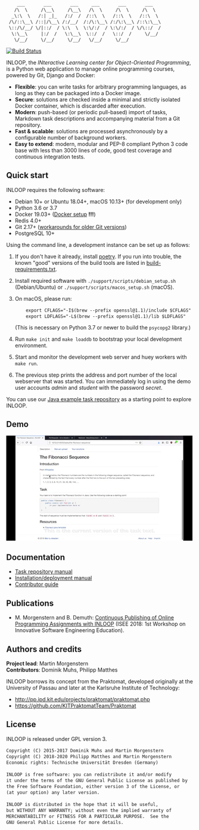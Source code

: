 
        ___       ___       ___     ___       ___       ___
       /\  \     /\__\     /\__\   /\  \     /\  \     /\  \
      _\:\  \   /:| _|_   /:/  /  /::\  \   /::\  \   /::\  \
     /\/::\__\ /::|/\__\ /:/__/  /:/\:\__\ /:/\:\__\ /::\:\__\
     \::/\/__/ \/|::/  / \:\  \  \:\/:/  / \:\/:/  / \/\::/  /
      \:\__\     |:/  /   \:\__\  \::/  /   \::/  /     \/__/
       \/__/     \/__/     \/__/   \/__/     \/__/


[![Build Status](https://travis-ci.org/st-tu-dresden/inloop.svg?branch=master)](https://travis-ci.org/st-tu-dresden/inloop)

INLOOP, the *INteractive Learning center for Object-Oriented Programming*, is a Python web
application to manage online programming courses, powered by Git, Django and Docker:

- **Flexible**: you can write tasks for arbitrary programming languages, as long as they can be
  packaged into a Docker image.
- **Secure**: solutions are checked inside a minimal and strictly isolated Docker container, which
  is discarded after execution.
- **Modern**: push-based (or periodic pull-based) import of tasks, Markdown task descriptions and
  accompanying material from a Git repository.
- **Fast & scalable**: solutions are processed asynchronously by a configurable number of
  background workers.
- **Easy to extend**: modern, modular and PEP-8 compliant Python 3 code base with less than 3000
  lines of code, good test coverage and continuous integration tests.


## Quick start

INLOOP requires the following software:

* Debian 10+ or Ubuntu 18.04+, macOS 10.13+ (for development only)
* Python 3.6 or 3.7
* Docker 19.03+ ([Docker setup](docs/docker_setup.md) **!!!**)
* Redis 4.0+
* Git 2.17+ ([workarounds for older Git versions](docs/git_troubleshouting.md))
* PostgreSQL 10+

Using the command line, a development instance can be set up as follows:

1. If you don't have it already, install [poetry](https://python-poetry.org/docs/#installation).
   If you run into trouble, the known "good" versions of the build tools are listed in
   [build-requirements.txt](build-requirements.txt).

2. Install required software with `./support/scripts/debian_setup.sh` (Debian/Ubuntu) or
   `./support/scripts/macos_setup.sh` (macOS).

3. On macOS, please run:

           export CFLAGS="-I$(brew --prefix openssl@1.1)/include $CFLAGS"
           export LDFLAGS="-L$(brew --prefix openssl@1.1)/lib $LDFLAGS"

   (This is necessary on Python 3.7 or newer to build the `psycopg2` library.)

4. Run `make init` and `make loaddb` to bootstrap your local development environment.

5. Start and monitor the development web server and huey workers with `make run`.

6. The previous step prints the address and port number of the local webserver that was started.
   You can immediately log in using the demo user accounts *admin* and *student* with the password
   *secret*.

You can use our [Java example task repository][repo-example] as a starting point to explore INLOOP.

[repo-example]: https://github.com/st-tu-dresden/inloop-java-repository-example

## Demo

[![INLOOP demo on YouTube](docs/figures/video.jpg)](https://youtu.be/cZ_fGQzL5Sw)


## Documentation

* [Task repository manual](docs/task_repository_manual.md)
* [Installation/deployment manual](docs/INSTALL.md)
* [Contributor guide](CONTRIBUTING.md)


## Publications

* M. Morgenstern and B. Demuth: [Continuous Publishing of Online Programming Assignments with
  INLOOP][isee18pdf] (ISEE 2018: 1st Workshop on Innovative Software Engineering Education).

[isee18pdf]: http://ceur-ws.org/Vol-2066/isee2018paper08.pdf


## Authors and credits

**Project lead**: Martin Morgenstern<br>
**Contributors**: Dominik Muhs, Philipp Matthes

INLOOP borrows its concept from the Praktomat, developed originally at the
University of Passau and later at the Karlsruhe Institute of Technology:

* http://pp.ipd.kit.edu/projects/praktomat/praktomat.php
* https://github.com/KITPraktomatTeam/Praktomat


## License

INLOOP is released under GPL version 3.

    Copyright (C) 2015-2017 Dominik Muhs and Martin Morgenstern
    Copyright (C) 2018-2020 Philipp Matthes and Martin Morgenstern
    Economic rights: Technische Universität Dresden (Germany)

    INLOOP is free software: you can redistribute it and/or modify
    it under the terms of the GNU General Public License as published by
    the Free Software Foundation, either version 3 of the License, or
    (at your option) any later version.

    INLOOP is distributed in the hope that it will be useful,
    but WITHOUT ANY WARRANTY; without even the implied warranty of
    MERCHANTABILITY or FITNESS FOR A PARTICULAR PURPOSE.  See the
    GNU General Public License for more details.
